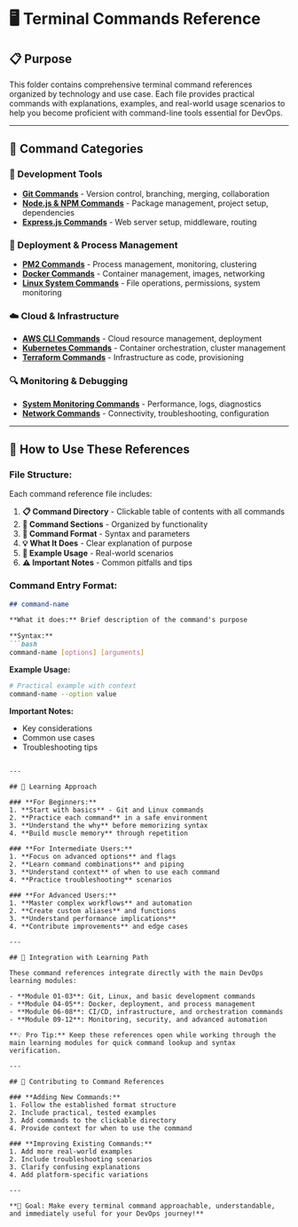 # 🖥️ Terminal Commands Reference

## 📋 Purpose

This folder contains comprehensive terminal command references organized by technology and use case. Each file provides practical commands with explanations, examples, and real-world usage scenarios to help you become proficient with command-line tools essential for DevOps.

---

## 📁 Command Categories

### **🔧 Development Tools**
- **[Git Commands](./Git_Commands.md)** - Version control, branching, merging, collaboration
- **[Node.js & NPM Commands](./Node_NPM_Commands.md)** - Package management, project setup, dependencies
- **[Express.js Commands](./Express_Commands.md)** - Web server setup, middleware, routing

### **🚀 Deployment & Process Management**
- **[PM2 Commands](./PM2_Commands.md)** - Process management, monitoring, clustering
- **[Docker Commands](./Docker_Commands.md)** - Container management, images, networking
- **[Linux System Commands](./Linux_Commands.md)** - File operations, permissions, system monitoring

### **☁️ Cloud & Infrastructure**
- **[AWS CLI Commands](./AWS_CLI_Commands.md)** - Cloud resource management, deployment
- **[Kubernetes Commands](./Kubernetes_Commands.md)** - Container orchestration, cluster management
- **[Terraform Commands](./Terraform_Commands.md)** - Infrastructure as code, provisioning

### **🔍 Monitoring & Debugging**
- **[System Monitoring Commands](./System_Monitoring_Commands.md)** - Performance, logs, diagnostics
- **[Network Commands](./Network_Commands.md)** - Connectivity, troubleshooting, configuration

---

## 📖 How to Use These References

### **File Structure:**
Each command reference file includes:

1. **📋 Command Directory** - Clickable table of contents with all commands
2. **🔧 Command Sections** - Organized by functionality
3. **📝 Command Format** - Syntax and parameters
4. **💡 What It Does** - Clear explanation of purpose
5. **🚀 Example Usage** - Real-world scenarios
6. **⚠️ Important Notes** - Common pitfalls and tips

### **Command Entry Format:**
```markdown
## command-name

**What it does:** Brief description of the command's purpose

**Syntax:**
```bash
command-name [options] [arguments]
```

**Example Usage:**
```bash
# Practical example with context
command-name --option value
```

**Important Notes:**
- Key considerations
- Common use cases
- Troubleshooting tips
```

---

## 🎯 Learning Approach

### **For Beginners:**
1. **Start with basics** - Git and Linux commands
2. **Practice each command** in a safe environment
3. **Understand the why** before memorizing syntax
4. **Build muscle memory** through repetition

### **For Intermediate Users:**
1. **Focus on advanced options** and flags
2. **Learn command combinations** and piping
3. **Understand context** of when to use each command
4. **Practice troubleshooting** scenarios

### **For Advanced Users:**
1. **Master complex workflows** and automation
2. **Create custom aliases** and functions
3. **Understand performance implications**
4. **Contribute improvements** and edge cases

---

## 🔗 Integration with Learning Path

These command references integrate directly with the main DevOps learning modules:

- **Module 01-03**: Git, Linux, and basic development commands
- **Module 04-05**: Docker, deployment, and process management
- **Module 06-08**: CI/CD, infrastructure, and orchestration commands
- **Module 09-12**: Monitoring, security, and advanced automation

**💡 Pro Tip:** Keep these references open while working through the main learning modules for quick command lookup and syntax verification.

---

## 🤝 Contributing to Command References

### **Adding New Commands:**
1. Follow the established format structure
2. Include practical, tested examples
3. Add commands to the clickable directory
4. Provide context for when to use the command

### **Improving Existing Commands:**
1. Add more real-world examples
2. Include troubleshooting scenarios
3. Clarify confusing explanations
4. Add platform-specific variations

---

**🎯 Goal: Make every terminal command approachable, understandable, and immediately useful for your DevOps journey!** 